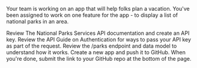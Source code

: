 Your team is working on an app that will help folks plan a vacation.
You've been assigned to work on one feature for the app - to display a list of national parks in an area.

Review The National Parks Services API documentation and create an API key.
Review the API Guide on Authentication for ways to pass your API key as part of the request.
Review the /parks endpoint and data model to understand how it works.
Create a new app and push it to GitHub.
When you're done, submit the link to your GitHub repo at the bottom of the page.
